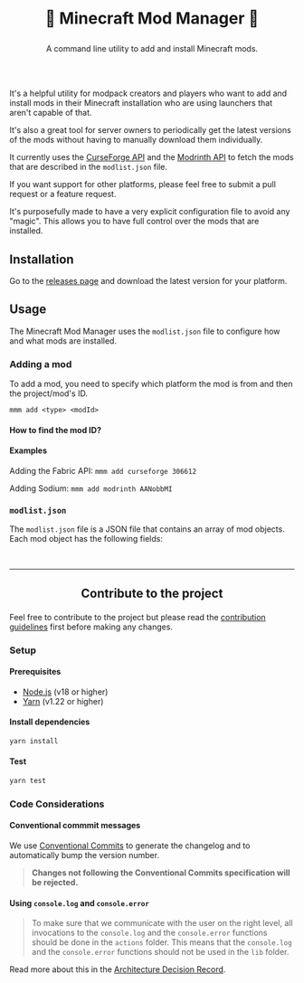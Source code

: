 # <p align="center">🚀 Minecraft Mod Manager 🚀</p>

<p align="center">A command line utility to add and install Minecraft mods.</p>

<br/><br/>

It's a helpful utility for modpack creators and players who want to add and install mods in their Minecraft installation
who
are using launchers that aren't capable of that.

It's also a great tool for server owners to periodically get the latest versions of the mods without having to manually
download them individually.

It currently uses the [CurseForge API](https://authors.curseforge.com/docs/api) and
the [Modrinth API](https://docs.modrinth.com/api-spec/)
to fetch the mods that are described in the `modlist.json` file.

If you want support for other platforms, please feel free to submit a pull request or a feature request.

It's purposefully made to have a very explicit configuration file to avoid any "magic". This allows you to have full
control
over the mods that are installed.

## Installation

Go to the [releases page](https://github.com/meza/minecraft-mod-manager/releases) and download the latest version for your platform.

## Usage

The Minecraft Mod Manager uses the `modlist.json` file to configure how and what mods are installed.

### Adding a mod

To add a mod, you need to specify which platform the mod is from
and then the project/mod's ID.

`mmm add <type> <modId>`

#### How to find the mod ID?

[//]: # (TODO: Add a section on how to find the mod ID for each platform)

#### Examples

Adding the Fabric API: `mmm add curseforge 306612`

Adding Sodium: `mmm add modrinth AANobbMI`

### `modlist.json`

The `modlist.json` file is a JSON file that contains an array of mod objects. Each mod object has the following fields:

<br/><hr/>

## <p align="center">Contribute to the project</p>

Feel free to contribute to the project but please read the [contribution guidelines](CONTRIBUTING.md) first before
making any changes.

### Setup

#### Prerequisites

- [Node.js](https://nodejs.org/en/) (v18 or higher)
- [Yarn](https://yarnpkg.com/) (v1.22 or higher)

#### Install dependencies

```bash
yarn install
```

#### Test

```bash
yarn test
 ```

### Code Considerations

#### Conventional commmit messages

We use [Conventional Commits](https://www.conventionalcommits.org/en/v1.0.0/) to generate the changelog and
to automatically bump the version number.

> **Changes not following the Conventional Commits specification will be rejected.**

#### Using `console.log` and `console.error`

> To make sure that we communicate with the user on the right level,
> all invocations to the `console.log` and the `console.error` functions should
> be done in the `actions` folder. This means that the `console.log` and the
> `console.error` functions should not be used in the `lib` folder.

Read more about this in the [Architecture Decision Record](doc/adr/0002-console-log-only-in-actions.md).
